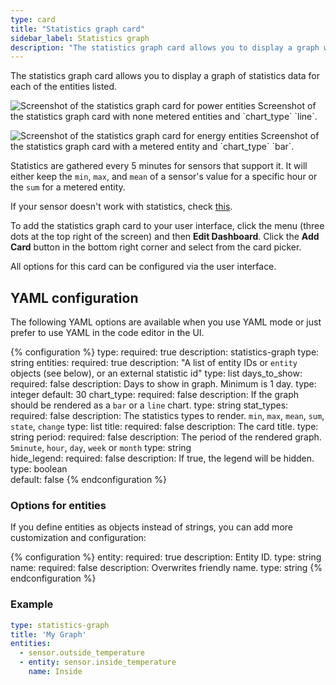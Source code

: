 ```yaml
---
type: card
title: "Statistics graph card"
sidebar_label: Statistics graph
description: "The statistics graph card allows you to display a graph with statistics data for each of the entities listed."
---
```


The statistics graph card allows you to display a graph of statistics data for each of the entities listed.

<p class='img'>
<img src='/images/dashboards/statistics_graph_line.png' alt='Screenshot of the statistics graph card for power entities'>
Screenshot of the statistics graph card with none metered entities and `chart_type` `line`.
</p>

<p class='img'>
<img src='/images/dashboards/statistics_graph_bar.png' alt='Screenshot of the statistics graph card for energy entities'>
Screenshot of the statistics graph card with a metered entity and `chart_type` `bar`.
</p>

Statistics are gathered every 5 minutes for sensors that support it. It will either keep the `min`, `max`, and `mean` of a sensor's value for a specific hour or the `sum` for a metered entity.

If your sensor doesn't work with statistics, check [this](/more-info/statistics/).

To add the statistics graph card to your user interface, click the menu (three dots at the top right of the screen) and then **Edit Dashboard**. Click the **Add Card** button in the bottom right corner and select from the card picker.

All options for this card can be configured via the user interface.

## YAML configuration

The following YAML options are available when you use YAML mode or just prefer to use YAML in the code editor in the UI.

{% configuration %}
type:
  required: true
  description: statistics-graph
  type: string
entities:
  required: true
  description: "A list of entity IDs or `entity` objects (see below), or an external statistic id"
  type: list
days_to_show:
  required: false
  description: Days to show in graph. Minimum is 1 day.
  type: integer
  default: 30
chart_type:
  required: false
  description: If the graph should be rendered as a `bar` or a `line` chart.
  type: string
stat_types:
  required: false
  description: The statistics types to render. `min`, `max`, `mean`, `sum`, `state`, `change`
  type: list
title:
  required: false
  description: The card title.
  type: string
period:
  required: false
  description: The period of the rendered graph. `5minute`, `hour`, `day`, `week` or `month` 
  type: string  
hide_legend:
  required: false
  description:  If true, the legend will be hidden.
  type: boolean  
  default: false
{% endconfiguration %}

### Options for entities

If you define entities as objects instead of strings, you can add more customization and configuration:

{% configuration %}
entity:
  required: true
  description: Entity ID.
  type: string
name:
  required: false
  description: Overwrites friendly name.
  type: string
{% endconfiguration %}

### Example

```yaml
type: statistics-graph
title: 'My Graph'
entities:
  - sensor.outside_temperature
  - entity: sensor.inside_temperature
    name: Inside
```
